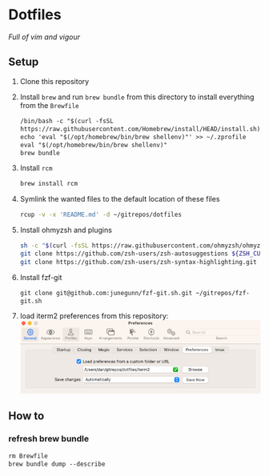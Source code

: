 # Dotfiles
*Full of vim and vigour*

## Setup
1. Clone this repository

2. Install `brew` and run `brew bundle` from this directory to install everything from the `Brewfile`
   ```shell
   /bin/bash -c "$(curl -fsSL https://raw.githubusercontent.com/Homebrew/install/HEAD/install.sh)"
   echo 'eval "$(/opt/homebrew/bin/brew shellenv)"' >> ~/.zprofile
   eval "$(/opt/homebrew/bin/brew shellenv)"
   brew bundle
   ```

3. Install `rcm`
    ```sh
    brew install rcm
    ```

4. Symlink the wanted files to the default location of these files
    ```sh
    rcup -v -x 'README.md' -d ~/gitrepos/dotfiles
    ```

5. Install ohmyzsh and plugins
    ```sh
    sh -c "$(curl -fsSL https://raw.githubusercontent.com/ohmyzsh/ohmyzsh/master/tools/install.sh)"
    git clone https://github.com/zsh-users/zsh-autosuggestions ${ZSH_CUSTOM:-~/.oh-my-zsh/custom}/plugins/zsh-autosuggestions
    git clone https://github.com/zsh-users/zsh-syntax-highlighting.git ${ZSH_CUSTOM:-~/.oh-my-zsh/custom}/plugins/zsh-syntax-highlighting
    ```

6. Install fzf-git
    ```shell
    git clone git@github.com:junegunn/fzf-git.sh.git ~/gitrepos/fzf-git.sh
    ```

7. load iterm2 preferences from this repository: ![](.README_images/iterm2-preferences.png)


## How to
### refresh brew bundle
```shell
rm Brewfile
brew bundle dump --describe
```